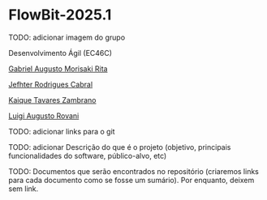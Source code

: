 # FlowBit-2025.1
TODO: adicionar imagem do grupo

Desenvolvimento Ágil (EC46C)

[Gabriel Augusto Morisaki Rita](https://github.com/gasakiri)

[Jefhter Rodrigues Cabral](https://github.com/Jefhter)

[Kaique Tavares Zambrano]()

[Luigi Augusto Rovani]()

TODO: adicionar links para o git

TODO: adicionar Descrição do que é o projeto (objetivo, principais funcionalidades do software,
público-alvo, etc)

TODO: Documentos que serão encontrados no repositório (criaremos links para cada
documento como se fosse um sumário). Por enquanto, deixem sem link.
